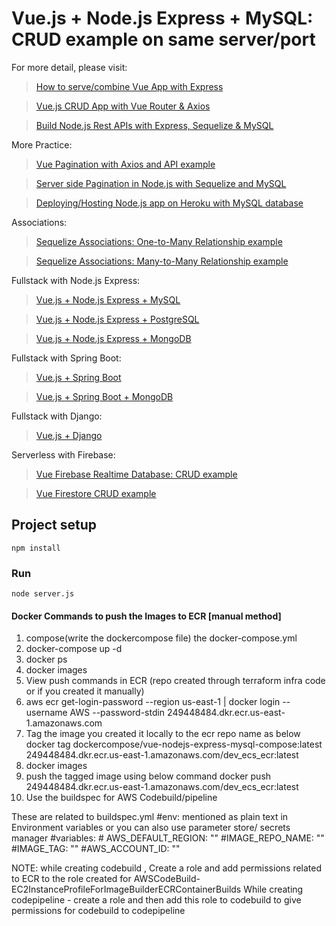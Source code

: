 # Vue.js + Node.js Express + MySQL: CRUD example on same server/port

For more detail, please visit:
> [How to serve/combine Vue App with Express](https://bezkoder.com/serve-vue-app-express/)

> [Vue.js CRUD App with Vue Router & Axios](https://bezkoder.com/vue-js-crud-app/)

> [Build Node.js Rest APIs with Express, Sequelize & MySQL](https://bezkoder.com/node-js-express-sequelize-mysql/)

More Practice:
> [Vue Pagination with Axios and API example](https://bezkoder.com/vue-pagination-axios/)

> [Server side Pagination in Node.js with Sequelize and MySQL](https://bezkoder.com/node-js-sequelize-pagination-mysql/)

> [Deploying/Hosting Node.js app on Heroku with MySQL database](https://bezkoder.com/deploy-node-js-app-heroku-cleardb-mysql/)

Associations:
> [Sequelize Associations: One-to-Many Relationship example](https://bezkoder.com/sequelize-associate-one-to-many/)

> [Sequelize Associations: Many-to-Many Relationship example](https://bezkoder.com/sequelize-associate-many-to-many/)

Fullstack with Node.js Express:
> [Vue.js + Node.js Express + MySQL](https://bezkoder.com/vue-js-node-js-express-mysql-crud-example/)

> [Vue.js + Node.js Express + PostgreSQL](https://bezkoder.com/vue-node-express-postgresql/)

> [Vue.js + Node.js Express + MongoDB](https://bezkoder.com/vue-node-express-mongodb-mevn-crud/)

Fullstack with Spring Boot:
> [Vue.js + Spring Boot](https://bezkoder.com/spring-boot-vue-js-crud-example/)

> [Vue.js + Spring Boot + MongoDB](https://bezkoder.com/spring-boot-vue-mongodb/)

Fullstack with Django:
> [Vue.js + Django](https://bezkoder.com/django-vue-js-rest-framework/)

Serverless with Firebase:
> [Vue Firebase Realtime Database: CRUD example](https://bezkoder.com/vue-firebase-realtime-database/)

> [Vue Firestore CRUD example](https://bezkoder.com/vue-firestore-crud/)

## Project setup
```
npm install
```

### Run
```
node server.js
```


#### Docker Commands to push the Images to ECR [manual method]
1. compose(write the dockercompose file) the docker-compose.yml
2. docker-compose up -d
3. docker ps
4. docker images
5. View push commands in ECR (repo created through terraform infra code or if you created it manually)
6. aws ecr get-login-password --region us-east-1 | docker login --username AWS --password-stdin 249448484.dkr.ecr.us-east-1.amazonaws.com
7. Tag the image you created it locally to the ecr repo name as below
   docker tag dockercompose/vue-nodejs-express-mysql-compose:latest 249448484.dkr.ecr.us-east-1.amazonaws.com/dev_ecs_ecr:latest
8. docker images
9. push the tagged image using below command
   docker push 249448484.dkr.ecr.us-east-1.amazonaws.com/dev_ecs_ecr:latest
10. Use the buildspec for AWS Codebuild/pipeline  

These are related to buildspec.yml 
#env: mentioned as plain text in Environment variables or you can also use parameter store/
secrets manager
   #variables:
      # AWS_DEFAULT_REGION: ""
      #IMAGE_REPO_NAME: ""
      #IMAGE_TAG: ""
      #AWS_ACCOUNT_ID: ""

NOTE: while creating codebuild , Create a role and add permissions related to ECR to the role created for AWSCodeBuild- EC2InstanceProfileForImageBuilderECRContainerBuilds
While creating codepipeline - create a role and then add this role to codebuild to give permissions for codebuild to codepipeline
